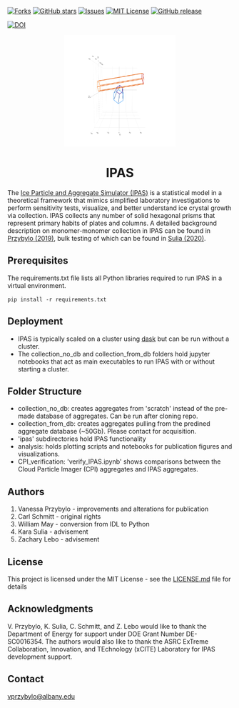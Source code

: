 [![Forks][forks-shield]][forks-url]
[![GitHub stars][stars-shield]][stars-url]
[![Issues][issues-shield]][issues-url]
[![MIT License][license-shield]][license-url]
[![GitHub release][release-shield]][release-url]

[download-shield]:https://img.shields.io/github/downloads/vprzybylo/IPAS/total?style=plastic
[download-url]: https://github.com/vprzybylo/IPAS/downloads
[release-shield]: https://img.shields.io/github/v/release/vprzybylo/IPAS?style=plastic
[release-url]:https://github.com/vprzybylo/IPAS/releases/
[forks-shield]: https://img.shields.io/github/forks/vprzybylo/IPAS?label=Fork&style=plastic
[forks-url]: https://github.com/vprzybylo/IPAS/network/members
[stars-shield]: https://img.shields.io/github/stars/vprzybylo/IPAS?style=plastic
[stars-url]: https://github.com/vprzybylo/IPAS/stargazers
[issues-shield]: https://img.shields.io/github/issues/vprzybylo/IPAS?style=plastic
[issues-url]: https://github.com/vprzybylo/IPAS/issues
[license-shield]: https://img.shields.io/github/license/vprzybylo/IPAS?style=plastic
[license-url]: https://github.com/vprzybylo/IPAS/blob/master/LICENSE.md
[![DOI](https://zenodo.org/badge/232696476.svg)](https://zenodo.org/badge/latestdoi/232696476)


<p align="center">
  <a>
    <img src="https://github.com/vprzybylo/IPAS/blob/master/rotateplot.gif" alt="Logo" width="250" height="250">
  </a>

  <h1 align="center">IPAS</h1>

The [Ice Particle and Aggregate Simulator (IPAS)](http://www.carlgschmitt.com/Microphysics.html) is a statistical model in a theoretical framework that mimics simplified laboratory investigations to perform sensitivity tests, visualize, and better understand ice crystal growth via collection.  IPAS collects any number of solid hexagonal prisms that represent primary habits of plates and columns.  A detailed background description on monomer-monomer collection in IPAS can be found in [Przybylo (2019)](https://journals.ametsoc.org/view/journals/atsc/76/6/jas-d-18-0187.1.xml?tab_body=abstract-display), bulk testing of which can be found in [Sulia (2020)](https://journals.ametsoc.org/view/journals/atsc/aop/JAS-D-20-0020.1/JAS-D-20-0020.1.xml?rskey=9V3BQD&result=6).

##  Prerequisites

The requirements.txt file lists all Python libraries required to run IPAS in a virtual environment.

    pip install -r requirements.txt

## Deployment

- IPAS is typically scaled on a cluster using [dask](https://dask.org/) but can be run without a cluster.
- The collection_no_db and collection_from_db folders hold jupyter notebooks that act as main executables to run IPAS with or without starting a cluster.

## Folder Structure
- collection_no_db: creates aggregates from 'scratch' instead of the pre-made database of aggregates.  Can be run after cloning repo.
- collection_from_db: creates aggregates pulling from the predined aggregate database (~50Gb). Please contact for acquisition.
- 'ipas' subdirectories hold IPAS functionality
- analysis: holds plotting scripts and notebooks for publication figures and visualizations.
- CPI_verification: 'verify_IPAS.ipynb' shows comparisons between the Cloud Particle Imager (CPI) aggregates and IPAS aggregates.

## Authors

1. Vanessa Przybylo - improvements and alterations for publication
2. Carl Schmitt - original rights
3. William May - conversion from IDL to Python
4. Kara Sulia - advisement
5. Zachary Lebo - advisement

## License

This project is licensed under the MIT License - see the [LICENSE.md](LICENSE.md) file for details

## Acknowledgments
V. Przybylo, K. Sulia, C. Schmitt, and Z. Lebo would like to thank the Department of Energy for support under DOE Grant Number DE-SC0016354. The authors would also like to thank the ASRC ExTreme Collaboration, Innovation, and TEchnology (xCITE) Laboratory for IPAS development support.

## Contact
vprzybylo@albany.edu
